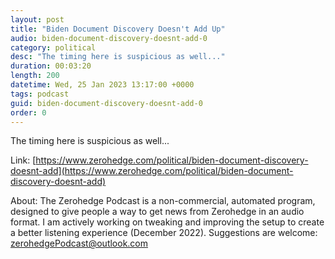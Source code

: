```yaml
---
layout: post
title: "Biden Document Discovery Doesn't Add Up"
audio: biden-document-discovery-doesnt-add-0
category: political
desc: "The timing here is suspicious as well..."
duration: 00:03:20
length: 200
datetime: Wed, 25 Jan 2023 13:17:00 +0000
tags: podcast
guid: biden-document-discovery-doesnt-add-0
order: 0
---
```

The timing here is suspicious as well...

Link: [https://www.zerohedge.com/political/biden-document-discovery-doesnt-add](https://www.zerohedge.com/political/biden-document-discovery-doesnt-add)

About: The Zerohedge Podcast is a non-commercial, automated program, designed to give people a way to get news from Zerohedge in an audio format.  I am actively working on tweaking and improving the setup to create a better listening experience (December 2022).  Suggestions are welcome: [zerohedgePodcast@outlook.com](mailto:zerohedgePodcast@outlook.com)